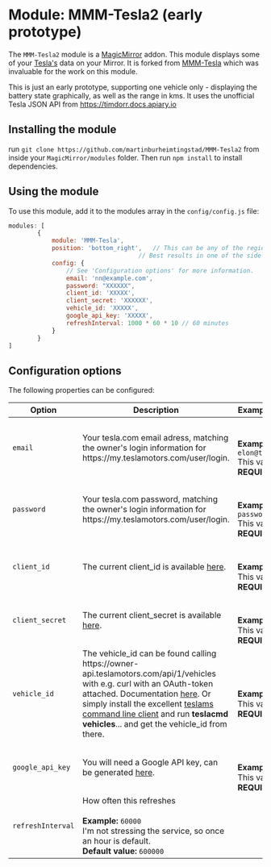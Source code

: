 # Module: MMM-Tesla2 (early prototype)
The `MMM-Tesla2` module is a <a href="https://github.com/MichMich/MagicMirror">MagicMirror</a> addon. This module displays some of your <a href="https://www.tesla.com">Tesla's</a> data on your Mirror. It is forked from <a href="https://github.com/janhenrik/MMM-Tesla/">MMM-Tesla</a> which was invaluable for the work on this module.

This is just an early prototype, supporting one vehicle only - displaying the battery state graphically, as well as the range in kms. It uses
the unofficial Tesla JSON API from https://timdorr.docs.apiary.io

## Installing the module
run `git clone https://github.com/martinburheimtingstad/MMM-Tesla2` from inside your `MagicMirror/modules` folder. Then run `npm install` to install dependencies.


## Using the module
To use this module, add it to the modules array in the `config/config.js` file:
````javascript
modules: [
		{
			module: 'MMM-Tesla',
			position: 'bottom_right',	// This can be any of the regions.
									// Best results in one of the side regions like: top_left
			config: {
				// See 'Configuration options' for more information.
				email: 'nn@example.com', 
				password: "XXXXXX",
				client_id: 'XXXXX',
				client_secret: 'XXXXXX',
				vehicle_id: 'XXXXX',
				google_api_key: 'XXXXX',
				refreshInterval: 1000 * 60 * 10 // 60 minutes
			}
		}
]
````

## Configuration options
The following properties can be configured:


<table width="100%">
	<!-- why, markdown... -->
	<thead>
		<tr>
			<th width="25%">Option</th>
			<th width="25%">Description</th>
			<th width="50%">Example value</th>
		</tr>
	<thead>
	<tbody>
		<tr>
			<td><code>email</code></td>
			<td>Your tesla.com email adress, matching the owner's login information for https://my.teslamotors.com/user/login.</td>
			<td> <br>
				<br><b>Example:</b> <code>elon@tesla.com</code>
				<br> This value is <b>REQUIRED</b>
			</td>
		</tr>
		<tr>
			<td><code>password</code></td>
			<td>Your tesla.com password, matching the owner's login information for https://my.teslamotors.com/user/login.</td>
			<td><br>
				<br><b>Example:</b> <code>password</code>
				<br> This value is <b>REQUIRED</b>
			</td>
		</tr>
		<tr>
			<td><code>client_id</code></td>
			<td>The current client_id is available <a href="http://pastebin.com/YiLPDggh">here</a>.
			<td><br>
				<br><b>Example:</b> <code>abc</code>
				<br> This value is <b>REQUIRED</b>
			</td>
		</tr>
		<tr>
			<td><code>client_secret</code></td>
			<td>The current client_secret is available <a href="http://pastebin.com/YiLPDggh">here</a>.
			<td><br>
				<br><b>Example:</b> <code>abc</code>
				<br> This value is <b>REQUIRED</b>
			</td>
		</tr>
		<tr>
			<td><code>vehicle_id</code></td>
			<td>The vehicle_id can be found calling https://owner-api.teslamotors.com/api/1/vehicles with e.g. curl with an OAuth-token attached. Documentation <a href="https://timdorr.docs.apiary.io/#reference/vehicles/vehicle-collection/list-all-vehicles">here</a>. Or simply install the excellent <a href="https://github.com/hjespers/teslams">teslams command line client</a> and run <b>teslacmd vehicles</b>... and get the vehicle_id from there.
			<td><br>
				<br><b>Example:</b> <code>abc</code>
				<br> This value is <b>REQUIRED</b>
			</td>
		</tr>
		<tr>
			<td><code>google_api_key</code></td>
			<td>You will need a Google API key, can be generated <a href="https://developers.google.com/maps/documentation/javascript/get-api-key">here</a>.
			<td><br>
				<br><b>Example:</b> <code>abc</code>
				<br> This value is <b>REQUIRED</b>
			</td>
		</tr>
		<tr>
			<td><code>refreshInterval</code></td>
			<td>How often this refreshes<br>
				<br><b>Example:</b> <code>60000</code>
				<br> I'm not stressing the service, so once an hour is default.
				<br><b>Default value:</b> <code>600000</code>
			</td>
		</tr>
	</tbody>
</table>
